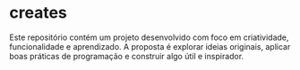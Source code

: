 # creates
Este repositório contém um projeto desenvolvido com foco em criatividade, funcionalidade e aprendizado. A proposta é explorar ideias originais, aplicar boas práticas de programação e construir algo útil e inspirador.
